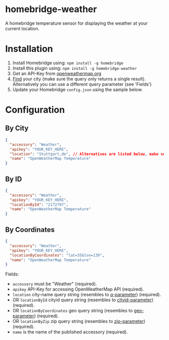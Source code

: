 # homebridge-weather

A homebridge temperature sensor for displaying the weather at your current location.

# Installation

1. Install Homebridge using: `npm install -g homebridge`
2. Install this plugin using: `npm install -g homebridge-weather`
3. Get an API-Key from <a href="http://openweathermap.org">openweathermap.org</a>
4. <a href="https://openweathermap.org/city">Find</a> your city (make sure the query only returns a single result). Alternatively you can use a different query parameter (see 'Fields')
5. Update your Homebridge `config.json` using the sample below.

# Configuration

## By City

```json
{
  "accessory": "Weather",
  "apikey": "YOUR_KEY_HERE",
  "location": "Stuttgart,de", // Alternatives are listed below, make sure only one location parameter is configured at the same time
  "name": "OpenWeatherMap Temperature"
}
```

## By ID

```json
{
  "accessory": "Weather",
  "apikey": "YOUR_KEY_HERE",
  "locationById": "2172797",
  "name": "OpenWeatherMap Temperature"
}
```

## By Coordinates

```json
{
  "accessory": "Weather",
  "apikey": "YOUR_KEY_HERE",
  "locationByCoordinates": "lat=35&lon=139",
  "name": "OpenWeatherMap Temperature"
}
```

Fields:

* `accessory` must be "Weather" (required).
* `apikey` API-Key for accessing OpenWeatherMap API (required).
* `location` city-name query string (resembles to <a href="https://openweathermap.org/current#name">q-parameter</a>) (required).
* OR `locationById` cityid query string (resembles to <a href="https://openweathermap.org/current#cityid">cityid-parameter</a>) (required).
* OR `locationByCoordinates` geo query string (resembles to <a href="https://openweathermap.org/current#geo">geo-parameter</a>) (required).
* OR `locationByZip` zip query string (resembles to <a href="https://openweathermap.org/current#zip">zip-parameter</a>) (required).
* `name` is the name of the published accessory (required).

